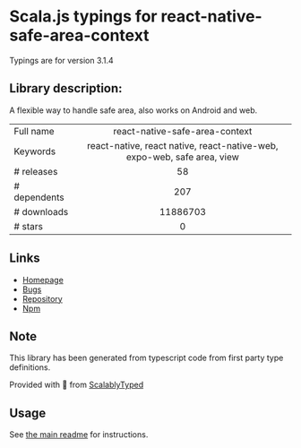 
# Scala.js typings for react-native-safe-area-context

Typings are for version 3.1.4

## Library description:
A flexible way to handle safe area, also works on Android and web.

|                    |                 |
| ------------------ | :-------------: |
| Full name          | react-native-safe-area-context |
| Keywords           | react-native, react native, react-native-web, expo-web, safe area, view |
| # releases         | 58 |
| # dependents       | 207 |
| # downloads        | 11886703 |
| # stars            | 0 |

## Links
- [Homepage](https://github.com/th3rdwave/react-native-safe-area-context#readme)
- [Bugs](https://github.com/th3rdwave/react-native-safe-area-context/issues)
- [Repository](https://github.com/th3rdwave/react-native-safe-area-context)
- [Npm](https://www.npmjs.com/package/react-native-safe-area-context)
    


## Note
This library has been generated from typescript code from first party type definitions.

Provided with :purple_heart: from [ScalablyTyped](https://github.com/oyvindberg/ScalablyTyped)

## Usage
See [the main readme](../../readme.md) for instructions.


